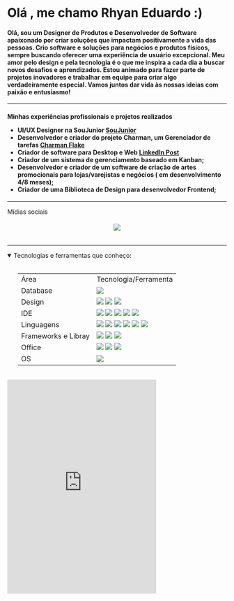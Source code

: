 <h1 align="left">Olá , me chamo Rhyan Eduardo :)</h1>

<h4 align="left">
	Olá, sou um Designer de Produtos e Desenvolvedor de Software apaixonado por criar soluções que impactam positivamente a vida das pessoas. Crio software e soluções para negócios e produtos físicos, sempre buscando oferecer uma experiência de usuário excepcional. Meu amor pelo design e pela tecnologia é o que me inspira a cada dia a buscar novos desafios e aprendizados. Estou animado para fazer parte de projetos inovadores e trabalhar em equipe para criar algo verdadeiramente especial. Vamos juntos dar vida às nossas ideias com paixão e entusiasmo!
</h4>

---

<h4>
  <p>Minhas experiências profissionais e projetos realizados</p>
  
  <ul>
    <li> UI/UX Designer na SouJunior <a href="https://www.linkedin.com/company/soujunior/mycompany/">SouJunior</a></li>
    <li> Desenvolvedor e criador do projeto Charman, um Gerenciador de tarefas <a href="https://www.linkedin.com/showcase/charmanflake-team/">Charman Flake</a></li>
    <li> Criador de software para Desktop e Web <a href="https://www.linkedin.com/posts/rhyan-eduardo-14ab491a0_ol%C3%A1-sou-designer-de-produtos-e-uiux-designer-activity-6952765693259837440-Z2Y1?utm_source=share&utm_medium=member_desktop">LinkedIn Post</a></li>
    <li> Criador de um sistema de gerenciamento baseado em Kanban;</a></li>
    <li> Desenvolvedor e criador de um software de criação de artes promocionais para lojas/varejistas e negócios ( em desenvolvimento 4/8 meses);</a></li>
    <li> Criador de uma Biblioteca de Design para desenvolvedor Frontend;</a></li>
  </ul>
</h4>

---

 <p>Mídias sociais</p>

<h6 align="center">
  <a href="https://www.linkedin.com/in/rhyan-eduardo-14ab491a0/">
    <img src="https://img.shields.io/badge/LinkedIn-0077B5?style=for-the-badge&logo=linkedin&logoColor=white" />
  </a>
</h6>

-----------------------------------------------

<details open="open">
  <summary>Tecnologias e ferramentas que conheço:</summary>
  <br>
  <ul>
    <table align="center">
      <tr>
        <td>Área</td>
        <td>Tecnologia/Ferramenta</td>
      </tr>
      <tr>
        <td>Database</td>
        <td><img src="https://img.shields.io/badge/PostgreSql-CC2927?style=for-the-badge&logo=postgresql&logoColor=white&b" />
        </td>
      </tr>
      <tr>
        <td>Design</td>
        <td><img src="https://img.shields.io/badge/Adobe%20Creative%20Cloud-DA1F26?style=for-the-badge&logo=Adobe%20Creative%20Cloud&logoColor=white" />
        <img src="https://img.shields.io/badge/Figma-DA1F26?style=for-the-badge&logo=figma&logoColor=white" />
         <img src="https://img.shields.io/badge/Corel%20Draw-DA1F26?style=for-the-badge&logo=Corel%20Draw&logoColor=white" />
        </td>
      </tr>
      <tr>
        <td>IDE</td>
        <td>
          <img src="https://img.shields.io/badge/Android_Studio-3DDC84?style=for-the-badge&logo=android-studio&logoColor=white" />
          <img src="https://img.shields.io/badge/Eclipse-2C2255?style=for-the-badge&logo=eclipse&logoColor=white" />
          <img src="https://img.shields.io/badge/Visual_Studio-5C2D91?style=for-the-badge&logo=visual%20studio&logoColor=white" />
          <img src="https://img.shields.io/badge/apache%20netbeans-1B6AC6?style=for-the-badge&logo=apache%20netbeans%20IDE&logoColor=white" />
          <img src="https://img.shields.io/badge/Delphi_RAD_Studio-B22222?style=for-the-badge&logo=delphi&logoColor=white" />
        </td>
      </tr>
      <tr>
        <td>Linguagens</td>
        <td>
          <img src="https://img.shields.io/badge/Java-ED8B00?style=for-the-badge&logo=java&logoColor=white" />
          <img src="https://img.shields.io/badge/JavaScript-323330?style=for-the-badge&logo=javascript&logoColor=F7DF1E" />
          <img src="https://img.shields.io/badge/C%23-239120?style=for-the-badge&logo=c-sharp&logoColor=white" />
          <img src="https://img.shields.io/badge/json-5E5C5C?style=for-the-badge&logo=json&logoColor=white" />
          <img src="https://img.shields.io/badge/SASS-5E5C5C?style=for-the-badge&logo=sass&logoColor=white" />
          <img src="https://img.shields.io/badge/python-5E5C5C?style=for-the-badge&logo=python&logoColor=white" />
        </td>
      </tr>
      <tr>
        <td>Frameworks e Libray</td>
        <td>
          <img src="https://img.shields.io/badge/Bootstrap-563D7C?style=for-the-badge&logo=bootstrap&logoColor=white" />
          <img src="https://img.shields.io/badge/Node.js-339933?style=for-the-badge&logo=nodedotjs&logoColor=white" />
          <img src="https://img.shields.io/badge/React-004880?style=for-the-badge&logo=react&logoColor=white" />
        </td>
      </tr>
      <tr>
        <td>Office</td>
        <td>
          <img src="https://img.shields.io/badge/Microsoft_Office-D83B01?style=for-the-badge&logo=microsoft-office&logoColor=white" />
          <img src="https://img.shields.io/badge/Trello-0052CC?style=for-the-badge&logo=trello&logoColor=white" />
          <img src="https://img.shields.io/badge/Notion-0052CC?style=for-the-badge&logo=notion&logoColor=white" />
        </td>
      </tr>
      <tr>
        <td>OS</td>
        <td>
          <img src="https://img.shields.io/badge/Windows-0078D6?style=for-the-badge&logo=windows&logoColor=white" />
        </td>
      </tr>
    </table>
  </ul>
</details>

<br>

<iframe src="https://funhtml5games.com?embed=pacman" style="width:342px;height:490px;border:none;" frameborder="0" scrolling="no"></iframe>

